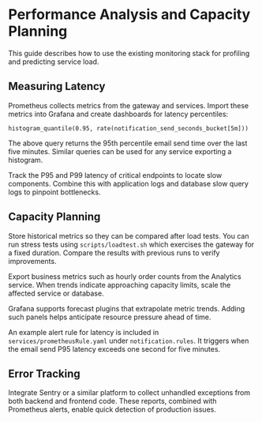 # Performance Analysis and Capacity Planning

This guide describes how to use the existing monitoring stack for profiling and predicting service load.

## Measuring Latency

Prometheus collects metrics from the gateway and services. Import these metrics into Grafana and create dashboards for latency percentiles:

```promql
histogram_quantile(0.95, rate(notification_send_seconds_bucket[5m]))
```

The above query returns the 95th percentile email send time over the last five minutes. Similar queries can be used for any service exporting a histogram.

Track the P95 and P99 latency of critical endpoints to locate slow components. Combine this with application logs and database slow query logs to pinpoint bottlenecks.

## Capacity Planning

Store historical metrics so they can be compared after load tests. You can run stress tests using `scripts/loadtest.sh` which exercises the gateway for a fixed duration. Compare the results with previous runs to verify improvements.

Export business metrics such as hourly order counts from the Analytics service. When trends indicate approaching capacity limits, scale the affected service or database.

Grafana supports forecast plugins that extrapolate metric trends. Adding such panels helps anticipate resource pressure ahead of time.

An example alert rule for latency is included in `services/prometheusRule.yaml` under `notification.rules`. It triggers when the email send P95 latency exceeds one second for five minutes.

## Error Tracking

Integrate Sentry or a similar platform to collect unhandled exceptions from both backend and frontend code. These reports, combined with Prometheus alerts, enable quick detection of production issues.
